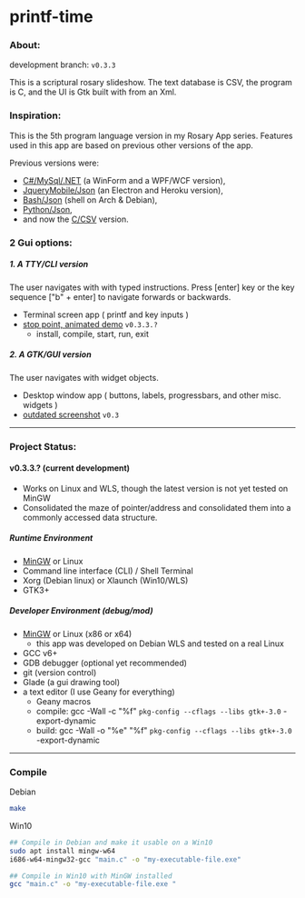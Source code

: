 # printf-time

### About:

development branch: ```v0.3.3```

This is a scriptural rosary slideshow. The text database is CSV, the program is C, and the UI is Gtk built with from an Xml.

### Inspiration:

This is the 5th program language version in my Rosary App series. Features used in this app are based on previous other versions of the app.

Previous versions were:
* [C#/MySql/.NET](https://github.com/mezcel/rosary.net) (a WinForm and a WPF/WCF version),
* [JqueryMobile/Json](https://github.com/mezcel/electron-container) (an Electron and Heroku version),
* [Bash/Json](https://github.com/mezcel/jq-tput-terminal) (shell on Arch & Debian),
* [Python/Json](https://github.com/mezcel/python-curses),
* and now the [C/CSV](https://github.com/mezcel/printf-time) version.

### 2 Gui options:

##### 1. A TTY/CLI version

The user navigates with with typed instructions. Press [enter] key or the key sequence ["b" + enter] to navigate forwards or backwards.

* Terminal screen app ( printf and key inputs )
* [stop point, animated demo](https://asciinema.org/a/266585.svg) ```v0.3.3.?```
	* install, compile, start, run, exit

##### 2. A GTK/GUI version

The user navigates with widget objects.

* Desktop window app ( buttons, labels, progressbars, and other misc. widgets )
* [outdated screenshot](img/screenshot.gif) ```v0.3```

---

### Project Status:

#### v0.3.3.? (current development)

* Works on Linux and WLS, though the latest version is not yet tested on MinGW
* Consolidated the maze of pointer/address and consolidated them into a commonly accessed data structure.

##### Runtime Environment

* [MinGW](http://www.mingw.org/) or Linux
* Command line interface (CLI) / Shell Terminal
* Xorg (Debian linux) or Xlaunch (Win10/WLS)
* GTK3+

##### Developer Environment (debug/mod)

* [MinGW](http://www.mingw.org/) or Linux (x86 or x64)
	* this app was developed on Debian WLS and tested on a real Linux
* GCC v6+
* GDB debugger (optional yet recommended)
* git (version control)
* Glade (a gui drawing tool)
* a text editor (I use Geany for everything)
	* Geany macros
	* compile:	gcc -Wall -c "%f" `pkg-config --cflags --libs gtk+-3.0` -export-dynamic
	* build:	gcc -Wall -o "%e" "%f" `pkg-config --cflags --libs gtk+-3.0` -export-dynamic

---

### Compile

Debian
```sh
make
```

Win10

```sh
## Compile in Debian and make it usable on a Win10
sudo apt install mingw-w64
i686-w64-mingw32-gcc "main.c" -o "my-executable-file.exe"

## Compile in Win10 with MinGW installed
gcc "main.c" -o "my-executable-file.exe "
```
